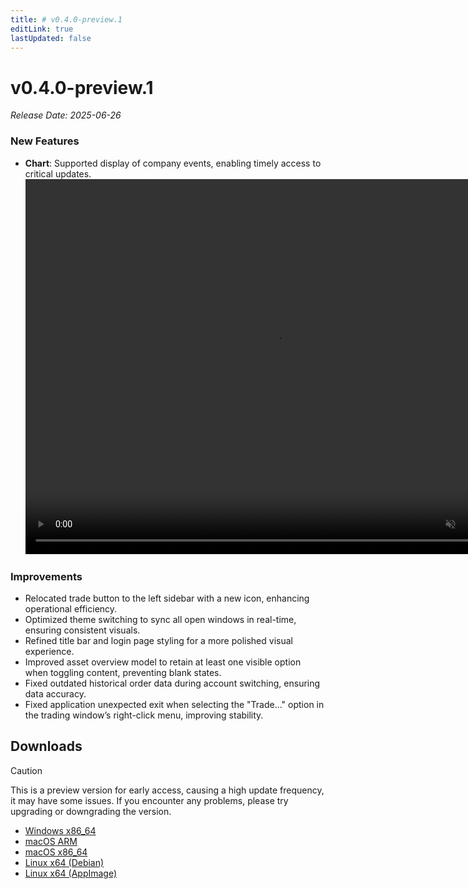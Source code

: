 ```yaml
---
title: # v0.4.0-preview.1
editLink: true
lastUpdated: false
---
```


# v0.4.0-preview.1  <Badge type="warning" text="preview" />

_Release Date: 2025-06-26_

### New Features

- **Chart**: Supported display of company events, enabling timely access to critical updates.
  <video src="https://assets.lbctrl.com/uploads/08420d55-52d9-4bf9-a4f8-3c8352feb733/18028dc5eac56c0ff65fb2d0e2ae9914.mp4" width="800px" height="600px" autoplay muted loop>
  </video>

### Improvements

- Relocated trade button to the left sidebar with a new icon, enhancing operational efficiency.
- Optimized theme switching to sync all open windows in real-time, ensuring consistent visuals.
- Refined title bar and login page styling for a more polished visual experience.
- Improved asset overview model to retain at least one visible option when toggling content, preventing blank states.
- Fixed outdated historical order data during account switching, ensuring data accuracy.
- Fixed application unexpected exit when selecting the "Trade..." option in the trading window’s right-click menu, improving stability.

## Downloads


> [!CAUTION]
> This is a preview version for early access, causing a high update frequency, it may have some issues. If you encounter any problems, please try upgrading or downgrading the version.


- [Windows x86_64](https://assets.lbkrs.com/github/release/longbridge-desktop/preview/longbridge-v0.4.0-preview.1-windows-x86_64.exe)
- [macOS ARM](https://assets.lbkrs.com/github/release/longbridge-desktop/preview/longbridge-v0.4.0-preview.1-macos-aarch64.dmg)
- [macOS x86_64](https://assets.lbkrs.com/github/release/longbridge-desktop/preview/longbridge-v0.4.0-preview.1-macos-x86_64.dmg)
- [Linux x64 (Debian)](https://assets.lbkrs.com/github/release/longbridge-desktop/preview/longbridge-v0.4.0-preview.1-linux-x86_64.deb)
- [Linux x64 (AppImage)](https://assets.lbkrs.com/github/release/longbridge-desktop/preview/longbridge-v0.4.0-preview.1-linux-x86_64.AppImage)